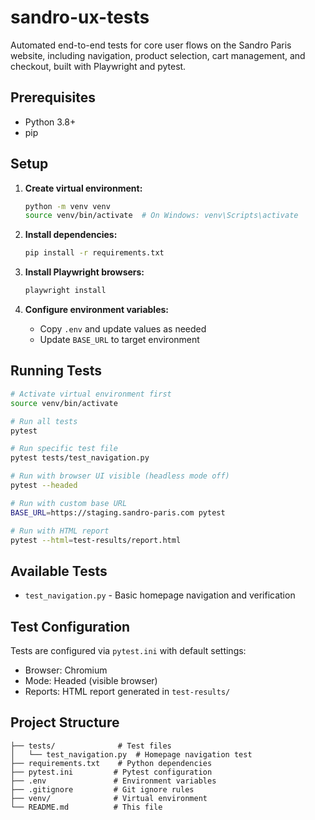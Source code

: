 # sandro-ux-tests

Automated end-to-end tests for core user flows on the Sandro Paris website, including navigation, product selection, cart management, and checkout, built with Playwright and pytest.

## Prerequisites

- Python 3.8+
- pip

## Setup

1. **Create virtual environment:**
   ```bash
   python -m venv venv
   source venv/bin/activate  # On Windows: venv\Scripts\activate
   ```

2. **Install dependencies:**
   ```bash
   pip install -r requirements.txt
   ```

3. **Install Playwright browsers:**
   ```bash
   playwright install
   ```

4. **Configure environment variables:**
   - Copy `.env` and update values as needed
   - Update `BASE_URL` to target environment

## Running Tests

```bash
# Activate virtual environment first
source venv/bin/activate

# Run all tests
pytest

# Run specific test file
pytest tests/test_navigation.py

# Run with browser UI visible (headless mode off)
pytest --headed

# Run with custom base URL
BASE_URL=https://staging.sandro-paris.com pytest

# Run with HTML report
pytest --html=test-results/report.html
```

## Available Tests

- `test_navigation.py` - Basic homepage navigation and verification

## Test Configuration

Tests are configured via `pytest.ini` with default settings:
- Browser: Chromium
- Mode: Headed (visible browser)
- Reports: HTML report generated in `test-results/`

## Project Structure

```
├── tests/              # Test files
│   └── test_navigation.py  # Homepage navigation test
├── requirements.txt    # Python dependencies
├── pytest.ini         # Pytest configuration
├── .env               # Environment variables
├── .gitignore         # Git ignore rules
├── venv/              # Virtual environment
└── README.md          # This file
```

